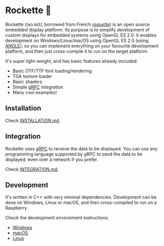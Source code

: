 # Rockette 🚀

Rockette (/ʁɔ.kɛt/, borrowed from French [_roquette_](https://fr.wikipedia.org/wiki/Roquette_(plante))) is an open source embedded display platform. Its purpose is to simplify development of custom displays for embedded systems using OpenGL ES 2.0. It enables development on Windows/Linux/macOS using OpenGL ES 2.0 (using [ANGLE](https://github.com/google/angle)), so you can implement everything on your favourite development platform, and then just cross-compile it to run on the target platform.

It's super light-weight, and has basic features already included:

- Basic OTF/TTF font loading/rendering
- TGA texture loader
- Basic shaders
- Simple [gRPC](https://grpc.io/) integration
- Many cool examples!

## Installation

Check [INSTALLATION.md](INSTALLATION.md).

## Integration

Rockette uses [gRPC](https://grpc.io/) to receive the data to be displayed. You can use any programming language supported by gRPC to send the data to be displayed, even over a network if you prefer.

Check [INTEGRATION.md](INTEGRATION.md).

## Development

It's written in C++ with very minimal dependencies. Development can be done on Windows, Linux or macOS, and then cross-compiled to run on a Raspberry.

Check the development environment instructions:

- [Windows](README-dev-windows.md)
- [macOS](README-dev-mac.md)
- [Linux](README-dev-linux.md)

